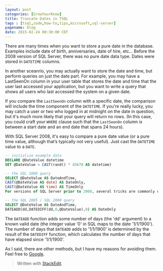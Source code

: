 ```yaml
---
layout: post
categories: [GrowYourKnow]
title: Truncate Dates in TSQL
tags : [tsql,code,how-to,tips,microsoft,sql-server]
pagename: blog
date: 2015-02-24 00:30:00 CDT
---
```


There are many times when you want to store a pure date in the database. Examples include date of birth, anniversaries, date of hire, etc… Before the 2008 version of SQL Server, there was no pure date data type. Dates were stored in `DATETIME` columns.

In another sceanrio, you may actually want to store the date and time, but perform queries on just the date part. For example, you may have a LastSeenOn column in your user table that stores the date and time that the user last accessed your application, but you want to write a query that shows all users who last accessed the system on a given date.

If you compare the `LastSeenOn` column with a specific date, the comparison will include the time component of the `DATETIME`. If you're really lucky, you may catch a user or two who logged in at midnight on the date in question, but it's much more likely that your query will return no rows. (In this case, you could craft your `WHERE` clause such that the `LastSeenOn` column is between a start date and an end date that spans 24 hours).

With SQL Server 2008, it's easy to compare a pure date value (or a pure time value, although that’s typically not very useful). Just cast the `DATETIME` value to a `DATE`.

```SQL
-- initialize example data
DECLARE @DateValue datetime
SET @DateValue = CAST(rand() * 45678 AS datetime)

-- the SQL 2008 query
SELECT @DateValue AS DateAndTime,
CAST(@DateValue AS date) AS DateOnly,
CAST(@DateValue AS time) AS TimeOnly
For versions of SQL Server prior to 2008, several tricks are commonly used to truncate the time from a DATETIME value. My favorite method is listed below.

-- the SQL 2005 / SQL 2000 query
SELECT @DateValue AS DateAndTime,
DATEADD(dd,DATEDIFF(dd,0,@DateValue),0) AS DateOnly
```

The `DATEADD` function adds some number of days (the 'dd' argument) to a known valid date (the integer value '0' in SQL maps to the date '1/1/1900'). The number of days that `DATEADD` adds to '1/1/1900' is determined by the result of the `DATEDIFF` function, which calculates the number of days that have elapsed since '1/1/1900'.

As I said, there are other methods, but I have my reasons for avoiding them. Feel free to [Google](http://www.google.com).

> Written with [StackEdit](https://stackedit.io/).